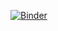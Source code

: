 [![Binder](https://mybinder.org/badge_logo.svg)](https://mybinder.org/v2/gh/akimx98/mnist-filters-demo/HEAD?urlpath=voila%2Frender%2Ffilters.ipynb)
